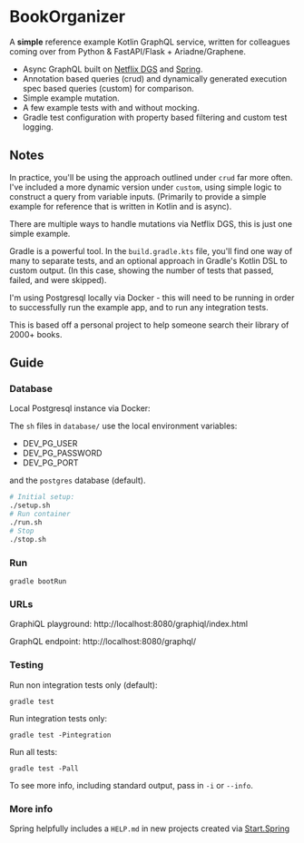 # BookOrganizer

A **simple** reference example Kotlin GraphQL service, written for colleagues coming over from Python & FastAPI/Flask +
Ariadne/Graphene.

* Async GraphQL built on [Netflix DGS](https://netflix.github.io/dgs/) and [Spring](https://spring.io).
* Annotation based queries (crud) and dynamically generated execution spec based queries (custom) for comparison.
* Simple example mutation.
* A few example tests with and without mocking.
* Gradle test configuration with property based filtering and custom test logging.

## Notes

In practice, you'll be using the approach outlined under `crud` far more often.
I've included a more dynamic version under `custom`, using simple logic to construct a query
from variable inputs. (Primarily to provide a simple example for reference that
is written in Kotlin and is async).

There are multiple ways to handle mutations via Netflix DGS, this is just one simple example.

Gradle is a powerful tool. In the `build.gradle.kts` file, you'll find one way of many to separate tests,
and an optional approach in Gradle's Kotlin DSL to custom output. (In this case, showing the number of tests that
passed, failed, and were skipped).

I'm using Postgresql locally via Docker - this will need to be running in order to successfully run the example app, and to
run any integration tests.

This is based off a personal project to help someone search their library of 2000+ books.

## Guide

### Database

Local Postgresql instance via Docker:

The `sh` files in `database/` use the local environment variables:
* DEV_PG_USER
* DEV_PG_PASSWORD
* DEV_PG_PORT

and the `postgres` database (default).

```bash
# Initial setup:
./setup.sh
# Run container
./run.sh
# Stop
./stop.sh
```

### Run

`gradle bootRun`

### URLs

GraphiQL playground: http://localhost:8080/graphiql/index.html

GraphQL endpoint: http://localhost:8080/graphql/

### Testing

Run non integration tests only (default):

`gradle test`

Run integration tests only:

`gradle test -Pintegration`

Run all tests:

`gradle test -Pall`

To see more info, including standard output, pass in `-i` or `--info`.

### More info

Spring helpfully includes a `HELP.md` in new projects created via [Start.Spring](https://start.spring.io/)